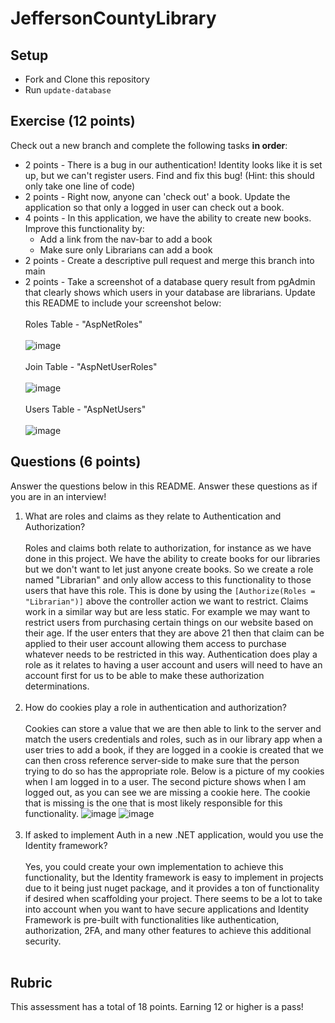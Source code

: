 # JeffersonCountyLibrary

## Setup
* Fork and Clone this repository
* Run `update-database`

## Exercise (12 points)

Check out a new branch and complete the following tasks **in order**:
* 2 points - There is a bug in our authentication!  Identity looks like it is set up, but we can't register users.  Find and fix this bug! (Hint: this should only take one line of code)
* 2 points - Right now, anyone can 'check out' a book.  Update the application so that only a logged in user can check out a book.
* 4 points - In this application, we have the ability to create new books.  Improve this functionality by:
  * Add a link from the nav-bar to add a book
  * Make sure only Librarians can add a book
* 2 points - Create a descriptive pull request and merge this branch into main
* 2 points - Take a screenshot of a database query result from pgAdmin that clearly shows which users in your database are librarians.  Update this README to include your screenshot below:
<br></br>
Roles Table - "AspNetRoles"
<br></br>
![image](https://github.com/jeremy-kimball/Launch_Mod5Week3Assessment/assets/130601077/34e5f368-c7d2-461a-97e6-dc0b107ec0d5)
<br></br>
Join Table - "AspNetUserRoles"
<br></br>
![image](https://github.com/jeremy-kimball/Launch_Mod5Week3Assessment/assets/130601077/0e8ba2b8-5428-425f-ae9e-b6d978ed0d33)
<br></br>
Users Table - "AspNetUsers"
<br></br>
![image](https://github.com/jeremy-kimball/Launch_Mod5Week3Assessment/assets/130601077/c0e40337-59e9-4fd6-9293-78d50e8724cf)

## Questions (6 points)

Answer the questions below in this README.  Answer these questions as if you are in an interview!

1. What are roles and claims as they relate to Authentication and Authorization?
<br></br>
Roles and claims both relate to authorization, for instance as we have done in this project. We have the ability to create books for our libraries but we don't want to let just anyone create books. So we create a role named "Librarian" and only allow access to this functionality to those users that have this role. This is done by using the `[Authorize(Roles = "Librarian")]` above the controller action we want to restrict. Claims work in a similar way but are less static. For example we may want to restrict users from purchasing certain things on our website based on their age. If the user enters that they are above 21 then that claim can be applied to their user account allowing them access to purchase whatever needs to be restricted in this way. Authentication does play a role as it relates to having a user account and users will need to have an account first for us to be able to make these authorization determinations.
<br></br>
3. How do cookies play a role in authentication and authorization?
<br></br>
Cookies can store a value that we are then able to link to the server and match the users credentials and roles, such as in our library app when a user tries to add a book, if they are logged in a cookie is created that we can then cross reference server-side to make sure that the person trying to do so has the appropriate role. Below is a picture of my cookies when I am logged in to a user. The second picture shows when I am logged out, as you can see we are missing a cookie here. The cookie that is missing is the one that is most likely responsible for this functionality.
![image](https://github.com/jeremy-kimball/Launch_Mod5Week3Assessment/assets/130601077/203a3e4d-b8c1-49d6-bf07-8250360e41a2)
![image](https://github.com/jeremy-kimball/Launch_Mod5Week3Assessment/assets/130601077/a363e87b-1ad2-4606-a2a1-3b82c89fb7e9)
<br></br>
5. If asked to implement Auth in a new .NET application, would you use the Identity framework?
<br></br>
Yes, you could create your own implementation to achieve this functionality, but the Identity framework is easy to implement in projects due to it being just nuget package, and it provides a ton of functionality if desired when scaffolding your project. There seems to be a lot to take into account when you want to have secure applications and Identity Framework is pre-built with functionalities like authentication, authorization, 2FA, and many other features to achieve this additional security.
<br></br>
## Rubric

This assessment has a total of 18 points.  Earning 12 or higher is a pass!
